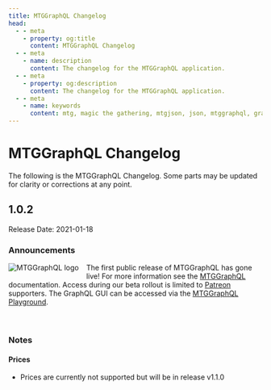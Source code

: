 ```yaml
---
title: MTGGraphQL Changelog
head:
  - - meta
    - property: og:title
      content: MTGGraphQL Changelog
  - - meta
    - name: description
      content: The changelog for the MTGGraphQL application.
  - - meta
    - property: og:description
      content: The changelog for the MTGGraphQL application.
  - - meta
    - name: keywords
      content: mtg, magic the gathering, mtgjson, json, mtggraphql, graphql
---
```


# MTGGraphQL Changelog

The following is the MTGGraphQL Changelog. Some parts may be updated for clarity or corrections at any point.

## 1.0.2

Release Date: 2021-01-18

### Announcements

<img style="max-height: 100px; float: left; margin: 0 15px 15px 0;" alt="MTGGraphQL logo" src="/images/assets/thumbnail-logo-mtggraphql.jpg" />The first public release of MTGGraphQL has gone live! For more information see the [MTGGraphQL](/mtggraphql/) documentation. Access during our beta rollout is limited to <a href="https://www.patreon.com/MTGJSON" class="link-inline-image patreon" target="_blank" rel="noreferrer noopener">Patreon</a> supporters. The GraphQL GUI can be accessed via the [MTGGraphQL Playground](https://graphql.mtgjson.com/).
<br /><br /><br />

### Notes

#### Prices

- Prices are currently not supported but will be in release v1.1.0
